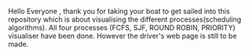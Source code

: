 Hello Everyone , thank you for taking your boat to get sailed into this repository which is about visualising the different processes(scheduling algorithms). All four processes
(FCFS, SJF, ROUND ROBIN, PRIORITY) visualiser have been done. However the driver's web page is still to be made. 
